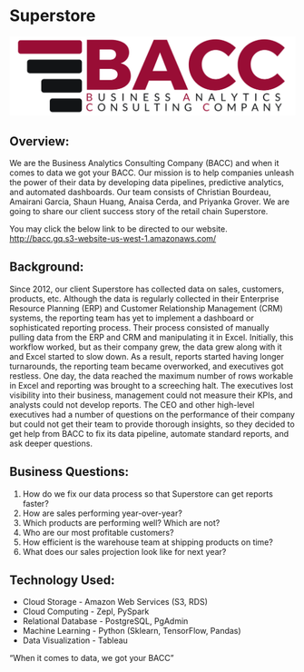 # Superstore
<img src="Images/BACC Logo.png" class="center vizualization"  alt="BACC Logo">



## Overview:
We are the Business Analytics Consulting Company (BACC) and when it comes to data we got your BACC. 
Our mission is to help companies unleash the power of their data by developing data pipelines, predictive 
analytics, and automated dashboards. Our team consists of Christian Bourdeau, Amairani Garcia, Shaun Huang, Anaisa Cerda, and Priyanka Grover. We are going to share our client success story of the retail chain Superstore.

You may click the below link to be directed to our website.
http://bacc.gq.s3-website-us-west-1.amazonaws.com/

## Background:
Since 2012, our client Superstore has collected data on sales, customers, products, etc. Although the data is regularly collected in their Enterprise Resource Planning (ERP) and Customer Relationship Management (CRM) systems, the reporting team has yet to implement a dashboard or sophisticated reporting process. Their process consisted of manually pulling data from the ERP and CRM and manipulating it in Excel. Initially, this workflow worked, but as their company grew, the data grew along with it and Excel started to slow down. As a result, reports started having longer turnarounds, the reporting team became overworked, and executives got restless. 
One day, the data reached the maximum number of rows workable in Excel and reporting was brought to a screeching halt. The executives lost visibility into their business, management could not measure their KPIs, and analysts could not develop reports. The CEO and other high-level executives had a number of questions on the performance of their company but could not get their team to provide thorough insights, so they decided to get help from BACC to fix its data pipeline, automate standard reports, and ask deeper questions.
            
## Business Questions:
1. How do we fix our data process so that Superstore can get reports faster?
2. How are sales performing year-over-year?
3. Which products are performing well? Which are not?
4. Who are our most profitable customers?
5. How efficient is the warehouse team at shipping products on time?
6. What does our sales projection look like for next year?

## Technology Used:
- Cloud Storage - Amazon Web Services (S3, RDS)
- Cloud Computing - Zepl, PySpark
- Relational Database - PostgreSQL, PgAdmin
- Machine Learning - Python (Sklearn, TensorFlow, Pandas)
- Data Visualization - Tableau 

            
“When it comes to data, we got your BACC”
       
